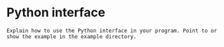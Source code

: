 Python interface
===========

```{todo}
Explain how to use the Python interface in your program. Point to or show the example in the example directory.
```